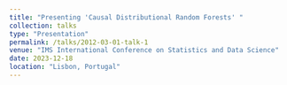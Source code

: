 ```yaml
---
title: "Presenting 'Causal Distributional Random Forests' "
collection: talks
type: "Presentation"
permalink: /talks/2012-03-01-talk-1
venue: "IMS International Conference on Statistics and Data Science"
date: 2023-12-18
location: "Lisbon, Portugal"
---
```




